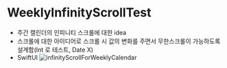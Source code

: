 # WeeklyInfinityScrollTest

 - 주간 캘린더의 인피니티 스크롤에 대한 idea
 - 스크롤에 대한 아이디어로 스크롤 시 값의 변화를 주면서 무한스크롤이 가능하도록 설계함(Int 로 테스트, Date X)
 - SwiftUI
![infinityScrollForWeeklyCalendar](https://user-images.githubusercontent.com/31499563/221563927-082659ac-f151-4812-a6a0-c029d503411d.gif)
